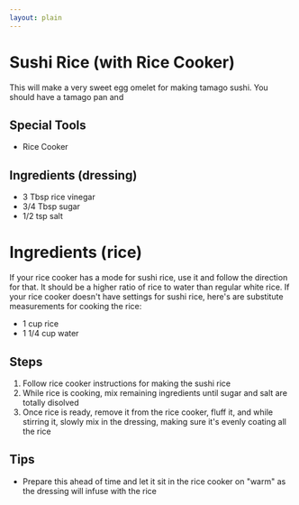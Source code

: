 ```yaml
---
layout: plain
---
```


# Sushi Rice (with Rice Cooker)

This will make a very sweet egg omelet for making tamago sushi. You should have a tamago pan and 

## Special Tools
* Rice Cooker

## Ingredients (dressing)
* 3 Tbsp rice vinegar
* 3/4 Tbsp sugar
* 1/2 tsp salt

# Ingredients (rice)
If your rice cooker has a mode for sushi rice, use it and follow the direction for that. It should be a higher ratio of rice to water than regular white rice. If your rice cooker doesn't have settings for sushi rice, here's are substitute measurements for cooking the rice:

* 1 cup rice
* 1 1/4 cup water


## Steps

1. Follow rice cooker instructions for making the sushi rice
1. While rice is cooking, mix remaining ingredients until sugar and salt are totally disolved
1. Once rice is ready, remove it from the rice cooker, fluff it, and while stirring it, slowly mix in the dressing, making sure it's evenly coating all the rice

## Tips
* Prepare this ahead of time and let it sit in the rice cooker on "warm" as the dressing will infuse with the rice

